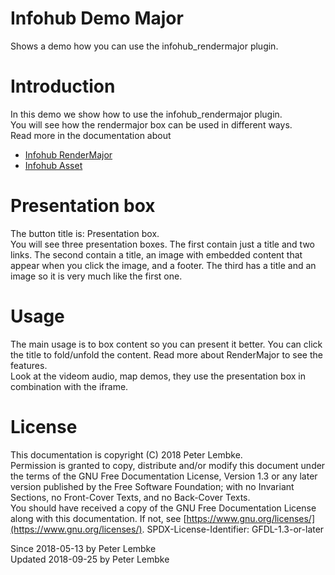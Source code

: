 # Infohub Demo Major

Shows a demo how you can use the infohub_rendermajor plugin.

# Introduction

In this demo we show how to use the infohub_rendermajor plugin.  
You will see how the rendermajor box can be used in different ways.  
Read more in the documentation about

- [Infohub RenderMajor](plugin,infohub_rendermajor)
- [Infohub Asset](plugin,infohub_asset)

# Presentation box

The button title is: Presentation box.  
You will see three presentation boxes. The first contain just a title and two links. The second contain a title, an
image with embedded content that appear when you click the image, and a footer. The third has a title and an image so it
is very much like the first one.

# Usage

The main usage is to box content so you can present it better. You can click the title to fold/unfold the content. Read
more about RenderMajor to see the features.  
Look at the videom audio, map demos, they use the presentation box in combination with the iframe.

# License

This documentation is copyright (C) 2018 Peter Lembke.  
Permission is granted to copy, distribute and/or modify this document under the terms of the GNU Free Documentation
License, Version 1.3 or any later version published by the Free Software Foundation; with no Invariant Sections, no
Front-Cover Texts, and no Back-Cover Texts.  
You should have received a copy of the GNU Free Documentation License along with this documentation. If not,
see [https://www.gnu.org/licenses/](https://www.gnu.org/licenses/). SPDX-License-Identifier: GFDL-1.3-or-later

Since 2018-05-13 by Peter Lembke  
Updated 2018-09-25 by Peter Lembke  
